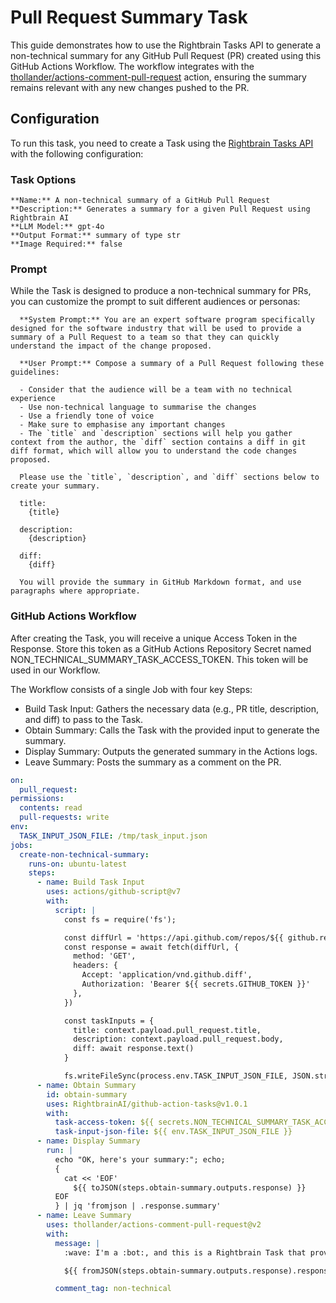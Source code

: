 # Pull Request Summary Task

This guide demonstrates how to use the Rightbrain Tasks API to generate a non-technical summary for any GitHub Pull Request (PR) created using this GitHub Actions Workflow. The workflow integrates with the [thollander/actions-comment-pull-request](https://github.com/thollander/actions-comment-pull-request) action, ensuring the summary remains relevant with any new changes pushed to the PR.

## Configuration

To run this task, you need to create a Task using the [Rightbrain Tasks API](https://docs.rightbrain.ai/api-reference/tasks/create-task) with the following configuration:

### Task Options

    **Name:** A non-technical summary of a GitHub Pull Request
    **Description:** Generates a summary for a given Pull Request using Rightbrain AI
    **LLM Model:** gpt-4o
    **Output Format:** summary of type str
    **Image Required:** false

### Prompt

While the Task is designed to produce a non-technical summary for PRs, you can customize the prompt to suit different audiences or personas:

```
  **System Prompt:** You are an expert software program specifically designed for the software industry that will be used to provide a summary of a Pull Request to a team so that they can quickly understand the impact of the change proposed.

  **User Prompt:** Compose a summary of a Pull Request following these guidelines:

  - Consider that the audience will be a team with no technical experience
  - Use non-technical language to summarise the changes
  - Use a friendly tone of voice
  - Make sure to emphasise any important changes
  - The `title` and `description` sections will help you gather context from the author, the `diff` section contains a diff in git diff format, which will allow you to understand the code changes proposed.

  Please use the `title`, `description`, and `diff` sections below to create your summary.

  title:
    {title}

  description:
    {description}

  diff:
    {diff}

  You will provide the summary in GitHub Markdown format, and use paragraphs where appropriate.

```

### GitHub Actions Workflow

After creating the Task, you will receive a unique Access Token in the Response. Store this token as a GitHub Actions Repository Secret named NON_TECHNICAL_SUMMARY_TASK_ACCESS_TOKEN. This token will be used in our Workflow.

The Workflow consists of a single Job with four key Steps:

- Build Task Input: Gathers the necessary data (e.g., PR title, description, and diff) to pass to the Task.
- Obtain Summary: Calls the Task with the provided input to generate the summary.
- Display Summary: Outputs the generated summary in the Actions logs.
- Leave Summary: Posts the summary as a comment on the PR.

```yaml
on:
  pull_request:
permissions:
  contents: read
  pull-requests: write
env:
  TASK_INPUT_JSON_FILE: /tmp/task_input.json
jobs:
  create-non-technical-summary:
    runs-on: ubuntu-latest
    steps:
      - name: Build Task Input
        uses: actions/github-script@v7
        with:
          script: |
            const fs = require('fs');

            const diffUrl = 'https://api.github.com/repos/${{ github.repository }}/pulls/${{ github.event.pull_request.number }}'
            const response = await fetch(diffUrl, {
              method: 'GET',
              headers: {
                Accept: 'application/vnd.github.diff',
                Authorization: 'Bearer ${{ secrets.GITHUB_TOKEN }}'
              },
            })

            const taskInputs = {
              title: context.payload.pull_request.title,
              description: context.payload.pull_request.body,
              diff: await response.text()
            }

            fs.writeFileSync(process.env.TASK_INPUT_JSON_FILE, JSON.stringify(taskInputs))
      - name: Obtain Summary
        id: obtain-summary
        uses: RightbrainAI/github-action-tasks@v1.0.1
        with:
          task-access-token: ${{ secrets.NON_TECHNICAL_SUMMARY_TASK_ACCESS_TOKEN }}
          task-input-json-file: ${{ env.TASK_INPUT_JSON_FILE }}
      - name: Display Summary
        run: |
          echo "OK, here's your summary:"; echo;
          {
            cat << 'EOF'
              ${{ toJSON(steps.obtain-summary.outputs.response) }}
          EOF
          } | jq 'fromjson | .response.summary'
      - name: Leave Summary
        uses: thollander/actions-comment-pull-request@v2
        with:
          message: |
            :wave: I'm a :bot:, and this is a Rightbrain Task that provides an automated **non-technical** summary for this PR.

            ${{ fromJSON(steps.obtain-summary.outputs.response).response.summary }}

          comment_tag: non-technical
```
